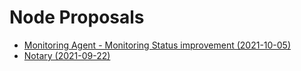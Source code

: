 # Node Proposals

- [Monitoring Agent - Monitoring Status improvement (2021-10-05)](MonitoringAgentProposalStatus_20211005.MD)
- [Notary (2021-09-22)](Notary_20210922/Notary.MD)
